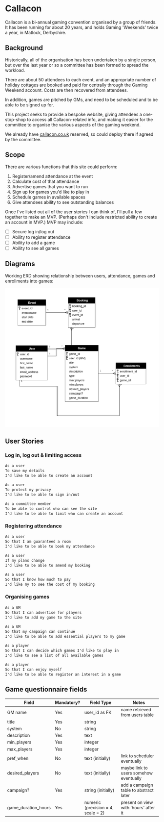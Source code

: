 # Callacon
Callacon is a bi-annual gaming convention organised by a group of friends. It has been running for about 20 years, and holds Gaming 'Weekends' twice a year, in Matlock, Derbyshire.  

## Background

Historically, all of the organisation has been undertaken by a single person, but over the last year or so a committee has been formed to spread the workload.  

There are about 50 attendees to each event, and an appropriate number of holiday cottages are booked and paid for centrally through the Gaming Weekend account. Costs are then recovered from attendees.

In addition, games are pitched by GMs, and need to be scheduled and to be able to be signed up for.

This project seeks to provide a bespoke website, giving attendees a one-stop-shop to access all Callacon-related info, and making it easier for the committee to organise the various aspects of the gaming weekend.

We already have [callacon.co.uk](http://www.callacon.co.uk) reserved, so could deploy there if agreed by the committee.

## Scope
There are various functions that this site could perform:
1. Register/amend attendance at the event
2. Calculate cost of that attendance
3. Advertise games that you want to run
4. Sign up for games you'd like to play in
5. Schedule games in available spaces
6. Give attendees ability to see outstanding balances

Once I've listed out all of the user stories I can think of, I'll pull a few together to make an MVP. (Perhaps don't include restricted ability to create an account in MVP.) MVP may include:
- [ ] Secure log in/log out
- [ ] Ability to register attendance
- [ ] Ability to add a game
- [ ] Ability to see all games
 
## Diagrams
Working ERD showing relationship between users, attendance, games and enrollments into games:

![Current ERD for application](app/assets/images/ERD_for_callacon_app_v1.1.png)

## User Stories
### Log in, log out & limiting access

```
As a user
To save my details
I'd like to be able to create an account
```
```
As a user
To protect my privacy
I'd like to be able to sign in/out
```
```
As a committee member
To be able to control who can see the site
I'd like to be able to limit who can create an account
```

### Registering attendance
```
As a user
So that I am guaranteed a room
I'd like to be able to book my attendance
```
```
As a user
If my plans change
I'd like to be able to amend my booking
```
```
As a user
So that I know how much to pay
I'd like my to see the cost of my booking
```

### Organising games
```
As a GM
So that I can advertise for players
I'd like to add my game to the site
```
```
As a GM
So that my campaign can continue
I'd like to be able to add essential players to my game
```
```
As a player
So that I can decide which games I'd like to play in
I'd like to see a list of all available games
```
```
As a player
So that I can enjoy myself
I'd like to be able to register an interest in a game
```

## Game questionnaire fields

| Field | Mandatory?| Field Type | Notes |
| ---- | ---- | ---- | ---- |
| GM name | Yes | user_id as FK | name retrieved from users table |
| title | Yes | string |  |
| system | No | string |  |
| description | Yes | text |  |
| min_players | Yes | integer |  |
| max_players | Yes | integer |  |
| pref_when | No | text (initially) | link to scheduler eventually |
| desired_players | No | text (initially) | maybe link to users somehow eventually |
| campaign? | Yes | string (initially) | add a campaign table to abstract later |
| game_duration_hours | Yes | numeric (precision = 4, scale = 2) | present on view with 'hours' after it |
